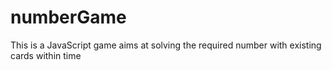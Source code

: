 # numberGame
This is a JavaScript game aims at solving the required number with existing cards within time
